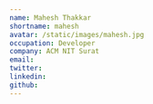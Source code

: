 ```yaml
---
name: Mahesh Thakkar
shortname: mahesh
avatar: /static/images/mahesh.jpg
occupation: Developer
company: ACM NIT Surat
email:
twitter:
linkedin:
github:
---
```

